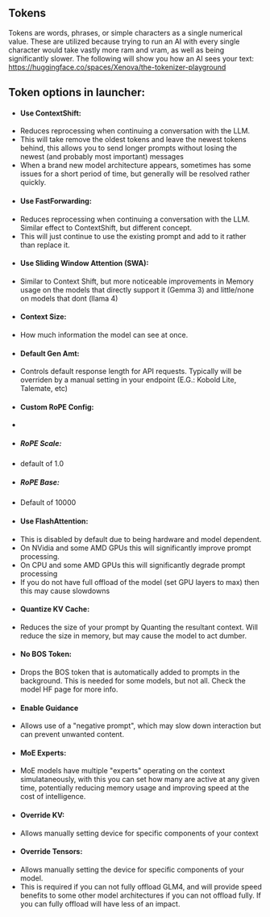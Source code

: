 ## Tokens
Tokens are words, phrases, or simple characters as a single numerical value. These are utilized because trying to run an AI with every single character would take vastly more ram and vram, as well as being significantly slower.
The following will show you how an AI sees your text: https://huggingface.co/spaces/Xenova/the-tokenizer-playground

## Token options in launcher:
 - #### Use ContextShift:
  - Reduces reprocessing when continuing a conversation with the LLM.
  - This will take remove the oldest tokens and leave the newest tokens behind, this allows you to send longer prompts without losing the newest (and probably most important) messages
  - When a brand new model architecture appears, sometimes has some issues for a short period of time, but generally will be resolved rather quickly.
 - #### Use FastForwarding:
  - Reduces reprocessing when continuing a conversation with the LLM. Similar effect to ContextShift, but different concept.
  - This will just continue to use the existing prompt and add to it rather than replace it.
 - #### Use Sliding Window Attention (SWA):
  - Similar to Context Shift, but more noticeable improvements in Memory usage on the models that directly support it (Gemma 3) and little/none on models that dont (llama 4)
 - #### Context Size:
  - How much information the model can see at once.
 - #### Default Gen Amt:
  - Controls default response length for API requests. Typically will be overriden by a manual setting in your endpoint (E.G.: Kobold Lite, Talemate, etc)
 - #### Custom RoPE Config:
  - 
  - ##### RoPE Scale:
   - default of 1.0
  - ##### RoPE Base:
   - Default of 10000
 - #### Use FlashAttention: 
  - This is disabled by default due to being hardware and model dependent.
  - On NVidia and some AMD GPUs this will significantly improve prompt processing.
  - On CPU and some AMD GPUs this will significantly degrade prompt processing
  - If you do not have full offload of the model (set GPU layers to max) then this may cause slowdowns
 - #### Quantize KV Cache:
  - Reduces the size of your prompt by Quanting the resultant context. Will reduce the size in memory, but may cause the model to act dumber.
 - #### No BOS Token:
  - Drops the BOS token that is automatically added to prompts in the background. This is needed for some models, but not all. Check the model HF page for more info.
 - #### Enable Guidance
  - Allows use of a "negative prompt", which may slow down interaction but can prevent unwanted content.
 - #### MoE Experts:
  - MoE models have multiple "experts" operating on the context simulataneously, with this you can set how many are active at any given time, potentially reducing memory usage and improving speed at the cost of intelligence.
 - #### Override KV:
  - Allows manually setting device for specific components of your context
 - #### Override Tensors: 
  - Allows manually setting the device for specific components of your model.
  - This is required if you can not fully offload GLM4, and will provide speed benefits to some other model architectures if you can not offload fully. If you can fully offload will have less of an impact.